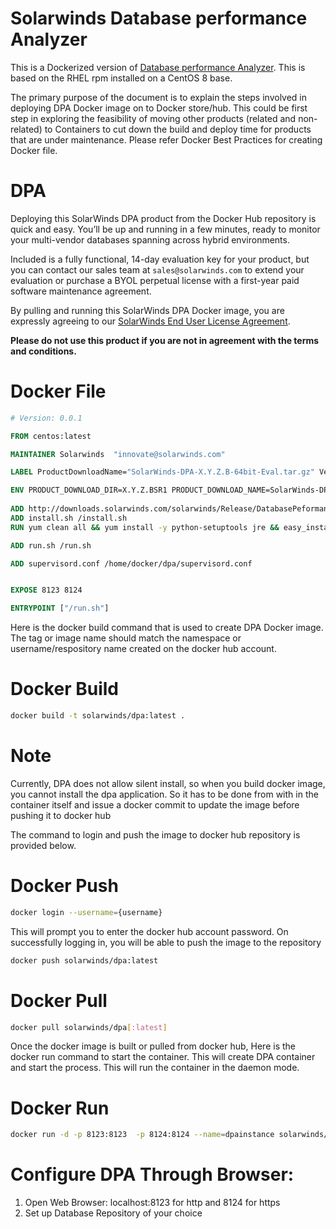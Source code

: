 ﻿Solarwinds Database performance Analyzer
=========

This is a Dockerized version of [Database performance Analyzer](http://www.solarwinds.com/database-performance-monitoring-software).  This is based on the RHEL rpm installed on a CentOS 8 base.

The primary purpose of the document is to explain the steps involved in deploying DPA Docker image on to Docker store/hub. This could be first step in exploring the feasibility of moving other products (related and non-related) to Containers to cut down the build and deploy time for products that are under maintenance. Please refer Docker Best Practices for creating Docker file.

# DPA

Deploying this SolarWinds DPA product from the Docker Hub repository is quick and easy.  You’ll be up and running in a few minutes, ready to monitor your multi-vendor databases spanning across hybrid environments. 

Included is a fully functional, 14-day evaluation key for your product, but you can contact our sales team at `sales@solarwinds.com` to extend your evaluation or purchase a BYOL perpetual license with a first-year paid software maintenance agreement.
 
By pulling and running this SolarWinds DPA Docker image, you are expressly agreeing to our [SolarWinds End User License Agreement](https://www.solarwinds.com/legal/eula).  

**Please do not use this product if you are not in agreement with the terms and conditions.**


# Docker File 
```Dockerfile
# Version: 0.0.1

FROM centos:latest

MAINTAINER Solarwinds  "innovate@solarwinds.com"

LABEL ProductDownloadName="SolarWinds-DPA-X.Y.Z.B-64bit-Eval.tar.gz" Version="X.Y.Z.B" ProductName="DPA"

ENV PRODUCT_DOWNLOAD_DIR=X.Y.Z.BSR1 PRODUCT_DOWNLOAD_NAME=SolarWinds-DPA-X.Y.Z.B-64bit-Eval.tar.gz GZIP_FILE=dpa.tar.gz
   
ADD http://downloads.solarwinds.com/solarwinds/Release/DatabasePeformanceAnalyzer-DPA/$PRODUCT_DOWNLOAD_DIR/$PRODUCT_DOWNLOAD_NAME /$GZIP_FILE
ADD install.sh /install.sh
RUN yum clean all && yum install -y python-setuptools jre && easy_install supervisor  

ADD run.sh /run.sh

ADD supervisord.conf /home/docker/dpa/supervisord.conf


EXPOSE 8123 8124

ENTRYPOINT ["/run.sh"]
```
Here is the docker build command that is used to create DPA Docker image. The tag or image name should match the namespace or username/respository name created on the docker hub account.

# Docker Build 
```sh
docker build -t solarwinds/dpa:latest .
```

# Note

Currently, DPA does not allow silent install, so when you build docker image, you cannot install the dpa application. So it has to be done from with in the container itself and issue a docker commit to update the image before pushing it to docker hub

The command to login and push the image to docker hub repository is provided below.

# Docker Push 
```sh
docker login --username={username}
```
This will prompt you to enter the docker hub account password. On successfully logging in, you will be able to push the image to the repository 

```sh
docker push solarwinds/dpa:latest 
```

# Docker Pull 
```sh
docker pull solarwinds/dpa[:latest]
```
 
Once the docker image is built or pulled from docker hub, Here is the docker run command to start the container. This will create DPA container and start the process. This will run the container in the daemon mode.

# Docker Run 
```sh
docker run -d -p 8123:8123  -p 8124:8124 --name=dpainstance solarwinds/dpa:latest
```


# Configure DPA Through Browser:
1. Open Web Browser: localhost:8123 for http and 8124 for https
2. Set up Database Repository of your choice


